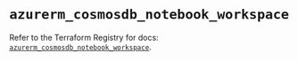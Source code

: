 # `azurerm_cosmosdb_notebook_workspace`

Refer to the Terraform Registry for docs: [`azurerm_cosmosdb_notebook_workspace`](https://registry.terraform.io/providers/hashicorp/azurerm/3.113.0/docs/resources/cosmosdb_notebook_workspace).
